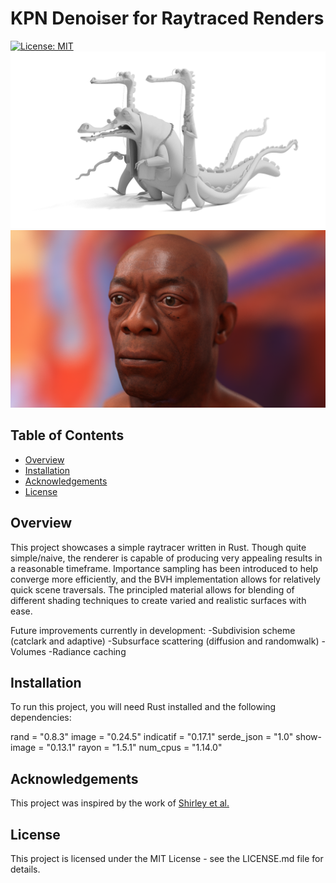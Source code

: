 # KPN Denoiser for Raytraced Renders
[![License: MIT](https://img.shields.io/badge/License-MIT-yellow.svg)](LICENSE.md)
![Example render](img/crocodiles_example.png)
![Example render](img/bust_example.png)


## Table of Contents
- [Overview](#overview)
- [Installation](#installation)
- [Acknowledgements](#acknowledgements)
- [License](#license)


## Overview <a name="overview"></a>
This project showcases a simple raytracer written in Rust. Though quite simple/naive, the renderer is capable of producing very appealing results in a reasonable timeframe. Importance sampling has been introduced to help converge more efficiently, and the BVH implementation allows for relatively quick scene traversals. The principled material allows for blending of different shading techniques to create varied and realistic surfaces with ease. 

Future improvements currently in development:
-Subdivision scheme (catclark and adaptive)
-Subsurface scattering (diffusion and randomwalk)
-Volumes
-Radiance caching


## Installation <a name="installation"></a>
To run this project, you will need Rust installed and the following dependencies:

rand = "0.8.3"
image = "0.24.5"
indicatif = "0.17.1"
serde_json = "1.0"
show-image = "0.13.1"
rayon = "1.5.1"
num_cpus = "1.14.0"


## Acknowledgements <a name="acknowledgements"></a>
This project was inspired by the work of [Shirley et al.](https://raytracing.github.io/)


## License <a name="license"></a>
This project is licensed under the MIT License - see the LICENSE.md file for details.